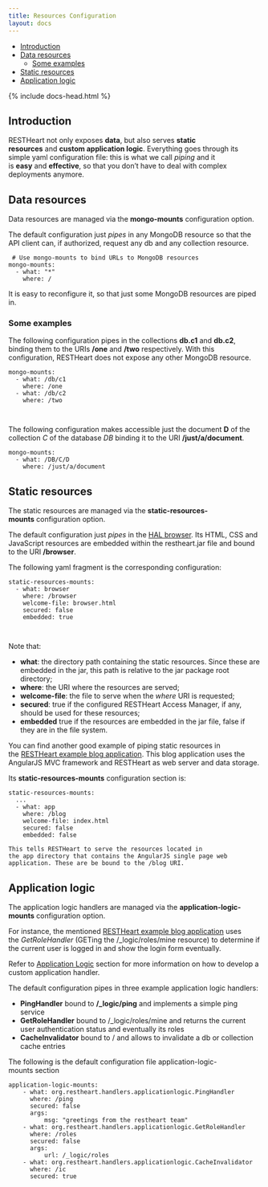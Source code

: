 ```yaml
---
title: Resources Configuration
layout: docs
---
```


<div markdown="1" class="d-none d-xl-block col-xl-2 order-last bd-toc">

* [Introduction](#introduction)
* [Data resources](#data-resources)
    * [Some examples](#some-examples)
* [Static resources](#static-resources)
* [Application logic](#application-logic)

</div>
<div markdown="1" class="col-12 col-md-9 col-xl-8 py-md-3 bd-content">

{% include docs-head.html %} 


## Introduction

RESTHeart not only exposes **data**, but also serves **static
resources** and **custom application logic**. Everything goes through
its simple yaml configuration file: this is what we call *piping* and it
is **easy** and **effective**, so that you don’t have to deal with
complex deployments anymore.

## Data resources

Data resources are managed via the **mongo-mounts** configuration
option.

The default configuration just *pipes* in any MongoDB resource so that
the API client can, if authorized, request any db and any collection
resource.

``` plain
 # Use mongo-mounts to bind URLs to MongoDB resources
mongo-mounts:
  - what: "*"
    where: /
```

It is easy to reconfigure it, so that just some MongoDB resources are
piped in.

### Some examples

The following configuration pipes in the
collections **db.c1** and **db.c2**, binding them to the
URIs **/one** and **/two** respectively. With this configuration,
RESTHeart does not expose any other MongoDB resource.

``` plain
mongo-mounts:
  - what: /db/c1
    where: /one
  - what: /db/c2
    where: /two
```

     

The following configuration makes accessible just the document **D** of
the collection *C* of the database *DB* binding it to the
URI **/just/a/document**. 

``` plain
mongo-mounts:
  - what: /DB/C/D
    where: /just/a/document
```

## Static resources

The static resources are managed via
the **static-resources-mounts** configuration option.

The default configuration just *pipes* in the [HAL
browser](https://github.com/mikekelly/hal-browser). Its HTML, CSS and
JavaScript resources are embedded within the restheart.jar file and
bound to the URI **/browser**.

The following yaml fragment is the corresponding configuration:

``` text
static-resources-mounts:
  - what: browser
    where: /browser
    welcome-file: browser.html
    secured: false
    embedded: true
```

     

Note that:

-   **what**: the directory path containing the static resources. Since
    these are embedded in the jar, this path is relative to the jar
    package root directory;
-   **where**: the URI where the resources are served;
-   **welcome-file**: the file to serve when the *where* URI is
    requested;
-   **secured**: true if the configured RESTHeart Access Manager, if
    any, should be used for these resources;
-   **embedded** true if the resources are embedded in the jar file,
    false if they are in the file system.

You can find another good example of piping static resources in
the [RESTHeart example blog
application](https://github.com/SoftInstigate/restheart-blog-example).
This blog application uses the AngularJS MVC framework and RESTHeart as
web server and data storage.

Its **static-resources-mounts** configuration section is:

``` text
static-resources-mounts:
  ...
  - what: app
    where: /blog
    welcome-file: index.html
    secured: false
    embedded: false
```

    This tells RESTHeart to serve the resources located in the app directory that contains the AngularJS single page web application. These are be bound to the /blog URI.

## Application logic

The application logic handlers are managed via
the **application-logic-mounts** configuration option.

For instance, the mentioned [RESTHeart example blog
application](https://github.com/SoftInstigate/restheart-blog-example) uses
the *GetRoleHandler* (GETing the /\_logic/roles/mine resource) to
determine if the current user is logged in and show the login form
eventually.

Refer to [Application Logic](/learn/application-logic) section for more
information on how to develop a custom application handler.

The default configuration pipes in three example application logic
handlers:

-   **PingHandler** bound to **/\_logic/ping** and implements a simple
    ping service
-   **GetRoleHandler** bound to /\_logic/roles/mine and returns the
    current user authentication status and eventually its roles
-   **CacheInvalidator** bound to / and allows to invalidate a db or
    collection cache entries

The following is the default configuration file
application-logic-mounts section

``` text
application-logic-mounts:
    - what: org.restheart.handlers.applicationlogic.PingHandler
      where: /ping
      secured: false
      args:
          msg: "greetings from the restheart team"
    - what: org.restheart.handlers.applicationlogic.GetRoleHandler
      where: /roles
      secured: false
      args:
          url: /_logic/roles
    - what: org.restheart.handlers.applicationlogic.CacheInvalidator
      where: /ic
      secured: true
```

</div>